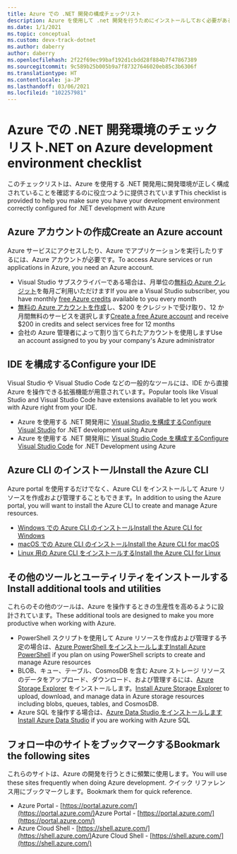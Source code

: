 ```yaml
---
title: Azure での .NET 開発の構成チェックリスト
description: Azure を使用して .net 開発を行うためにインストールしておく必要があるすべてのツールについて簡単にまとめます
ms.date: 1/1/2021
ms.topic: conceptual
ms.custom: devx-track-dotnet
ms.author: daberry
author: daberry
ms.openlocfilehash: 2f22f69ec99baf192d1cbdd28f884b7f47867389
ms.sourcegitcommit: 9c589b25b005b9a7f87327646020eb85c3b6306f
ms.translationtype: HT
ms.contentlocale: ja-JP
ms.lasthandoff: 03/06/2021
ms.locfileid: "102257981"
---
```

# <a name="net-on-azure-development-environment-checklist"></a><span data-ttu-id="107d3-103">Azure での .NET 開発環境のチェックリスト</span><span class="sxs-lookup"><span data-stu-id="107d3-103">.NET on Azure development environment checklist</span></span>

<span data-ttu-id="107d3-104">このチェックリストは、Azure を使用する .NET 開発用に開発環境が正しく構成されていることを確認するのに役立つように提供されています</span><span class="sxs-lookup"><span data-stu-id="107d3-104">This checklist is provided to help you make sure you have your development environment correctly configured for .NET development with Azure</span></span>

## <a name="create-an-azure-account"></a><span data-ttu-id="107d3-105">Azure アカウントの作成</span><span class="sxs-lookup"><span data-stu-id="107d3-105">Create an Azure account</span></span>

<span data-ttu-id="107d3-106">Azure サービスにアクセスしたり、Azure でアプリケーションを実行したりするには、Azure アカウントが必要です。</span><span class="sxs-lookup"><span data-stu-id="107d3-106">To access Azure services or run applications in Azure, you need an Azure account.</span></span>

* <span data-ttu-id="107d3-107">Visual Studio サブスクライバーである場合は、月単位の[無料の Azure クレジット](https://azure.microsoft.com/pricing/member-offers/credit-for-visual-studio-subscribers/)を毎月ご利用いただけます</span><span class="sxs-lookup"><span data-stu-id="107d3-107">If you are a Visual Studio subscriber, you have monthly [free Azure credits](https://azure.microsoft.com/pricing/member-offers/credit-for-visual-studio-subscribers/) available to you every month</span></span>
* <span data-ttu-id="107d3-108">[無料の Azure アカウントを作成](https://azure.microsoft.com/free/dotnet/)し、$200 をクレジットで受け取り、12 か月間無料のサービスを選択します</span><span class="sxs-lookup"><span data-stu-id="107d3-108">[Create a free Azure account](https://azure.microsoft.com/free/dotnet/) and receive $200 in credits and select services free for 12 months</span></span>
* <span data-ttu-id="107d3-109">会社の Azure 管理者によって割り当てられたアカウントを使用します</span><span class="sxs-lookup"><span data-stu-id="107d3-109">Use an account assigned to you by your company's Azure administrator</span></span>

## <a name="configure-your-ide"></a><span data-ttu-id="107d3-110">IDE を構成する</span><span class="sxs-lookup"><span data-stu-id="107d3-110">Configure your IDE</span></span>

<span data-ttu-id="107d3-111">Visual Studio や Visual Studio Code などの一般的なツールには、IDE から直接 Azure を操作できる拡張機能が用意されています。</span><span class="sxs-lookup"><span data-stu-id="107d3-111">Popular tools like Visual Studio and Visual Studio Code have extensions available to let you work with Azure right from your IDE.</span></span>

* <span data-ttu-id="107d3-112">Azure を使用する .NET 開発用に [Visual Studio を構成する](./configure-visual-studio.md)</span><span class="sxs-lookup"><span data-stu-id="107d3-112">[Configure Visual Studio](./configure-visual-studio.md) for .NET development using Azure</span></span>
* <span data-ttu-id="107d3-113">Azure を使用する .NET 開発用に [Visual Studio Code を構成する](./configure-vs-code.md)</span><span class="sxs-lookup"><span data-stu-id="107d3-113">[Configure Visual Studio Code](./configure-vs-code.md) for .NET Development using Azure</span></span>

## <a name="install-the-azure-cli"></a><span data-ttu-id="107d3-114">Azure CLI のインストール</span><span class="sxs-lookup"><span data-stu-id="107d3-114">Install the Azure CLI</span></span>

<span data-ttu-id="107d3-115">Azure portal を使用するだけでなく、Azure CLI をインストールして Azure リソースを作成および管理することもできます。</span><span class="sxs-lookup"><span data-stu-id="107d3-115">In addition to using the Azure portal, you will want to install the Azure CLI to create and manage Azure resources.</span></span>

* [<span data-ttu-id="107d3-116">Windows での Azure CLI のインストール</span><span class="sxs-lookup"><span data-stu-id="107d3-116">Install the Azure CLI for Windows</span></span>](/cli/azure/install-azure-cli-windows?tabs=azure-cli)
* [<span data-ttu-id="107d3-117">macOS での Azure CLI のインストール</span><span class="sxs-lookup"><span data-stu-id="107d3-117">Install the Azure CLI for macOS</span></span>](/cli/azure/install-azure-cli-macos)
* [<span data-ttu-id="107d3-118">Linux 用の Azure CLI をインストールする</span><span class="sxs-lookup"><span data-stu-id="107d3-118">Install the Azure CLI for Linux</span></span>](/cli/azure/install-azure-cli-linux)

## <a name="install-additional-tools-and-utilities"></a><span data-ttu-id="107d3-119">その他のツールとユーティリティをインストールする</span><span class="sxs-lookup"><span data-stu-id="107d3-119">Install additional tools and utilities</span></span>

<span data-ttu-id="107d3-120">これらのその他のツールは、Azure を操作するときの生産性を高めるように設計されています。</span><span class="sxs-lookup"><span data-stu-id="107d3-120">These additional tools are designed to make you more productive when working with Azure.</span></span>

* <span data-ttu-id="107d3-121">PowerShell スクリプトを使用して Azure リソースを作成および管理する予定の場合は、[Azure PowerShell をインストールします](/powershell/azure/install-az-ps)</span><span class="sxs-lookup"><span data-stu-id="107d3-121">[Install Azure PowerShell](/powershell/azure/install-az-ps) if you plan on using PowerShell scripts to create and manage Azure resources</span></span>
* <span data-ttu-id="107d3-122">BLOB、キュー、テーブル、CosmosDB を含む Azure ストレージ リソースのデータをアップロード、ダウンロード、および管理するには、[Azure Storage Explorer](https://azure.microsoft.com/features/storage-explorer/) をインストールします。</span><span class="sxs-lookup"><span data-stu-id="107d3-122">[Install Azure Storage Explorer](https://azure.microsoft.com/features/storage-explorer/) to upload, download, and manage data in Azure storage resources including blobs, queues, tables, and CosmosDB.</span></span>
* <span data-ttu-id="107d3-123">Azure SQL を操作する場合は、[Azure Data Studio をインストールします](/sql/azure-data-studio/download-azure-data-studio)</span><span class="sxs-lookup"><span data-stu-id="107d3-123">[Install Azure Data Studio](/sql/azure-data-studio/download-azure-data-studio) if you are working with Azure SQL</span></span>

## <a name="bookmark-the-following-sites"></a><span data-ttu-id="107d3-124">フォロー中のサイトをブックマークする</span><span class="sxs-lookup"><span data-stu-id="107d3-124">Bookmark the following sites</span></span>

<span data-ttu-id="107d3-125">これらのサイトは、Azure の開発を行うときに頻繁に使用します。</span><span class="sxs-lookup"><span data-stu-id="107d3-125">You will use these sites frequently when doing Azure development.</span></span>  <span data-ttu-id="107d3-126">クイック リファレンス用にブックマークします。</span><span class="sxs-lookup"><span data-stu-id="107d3-126">Bookmark them for quick reference.</span></span>

* <span data-ttu-id="107d3-127">Azure Portal - [https://portal.azure.com/](https://portal.azure.com/)</span><span class="sxs-lookup"><span data-stu-id="107d3-127">Azure Portal - [https://portal.azure.com/](https://portal.azure.com/)</span></span>
* <span data-ttu-id="107d3-128">Azure Cloud Shell - [https://shell.azure.com/](https://shell.azure.com/)</span><span class="sxs-lookup"><span data-stu-id="107d3-128">Azure Cloud Shell - [https://shell.azure.com/](https://shell.azure.com/)</span></span>
